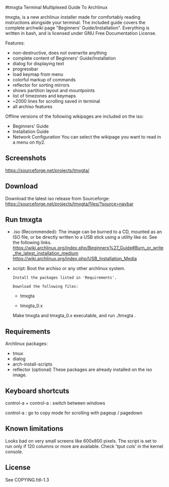 #tmxgta
Terminal Multiplexed Guide To Archlinux

tmxgta, is a new archlinux installer made for comfortably reading instructions alongside your terminal.
The included guide covers the complete archwiki page "Beginners' Guide/Installation".
Everything is written in bash, and is licensed under GNU Free Documentation License.

Features:
* non-destructive, does not overwrite anything
* complete content of Beginners' Guide/Installation
* dialog for displaying text
* progressbar
* load keymap from menu
* colorful markup of commands
* reflector for sorting mirrors
* shows partition layout and mountpoints
* list of timezones and keymaps
* ~2000 lines for scrolling saved in terminal
* all archiso features

Offline versions of the following wikipages are included on the iso:
* Beginners' Guide
* Installation Guide
* Network Configuration
You can select the wikipage you want to read in a menu on tty2.

## Screenshots
https://sourceforge.net/projects/tmxgta/ 

## Download
Download the latest iso release from Sourceforge:
https://sourceforge.net/projects/tmxgta/files/?source=navbar

## Run tmxgta

* .iso (Recommended): The image can be burned to a CD, mounted as an ISO file, or be directly written to a USB stick using a utility like `dd`.
See the following links.
https://wiki.archlinux.org/index.php/Beginners%27_Guide#Burn_or_write_the_latest_installation_medium
https://wiki.archlinux.org/index.php/USB_Installation_Media

* script: Boot the archiso or any other archlinux system.
	  
	  Install the packages listed in 'Requirements'.
	  
	  Download the following files:

	* tmxgta
	
	* tmxgta_0.x
	
	Make tmxgta and tmxgta_0.x executable, and run ./tmxgta .

## Requirements
Archlinux packages:
 * tmux
 * dialog
 * arch-install-scripts
 * reflector (optional)
These packages are already installed on the iso image.

## Keyboard shortcuts

control-a + control-a : switch between windows

control-a : go to copy mode for scrolling with pageup / pagedown

## Known limitations
Looks bad on very small screens like 600x800 pixels. The script is set to run only if 120 columns or more are available. Check 'tput cols' in the kernel console.

## License
See COPYING.fdl-1.3
